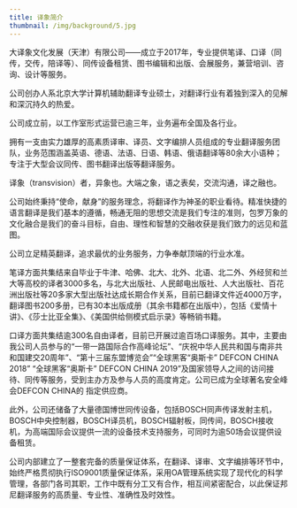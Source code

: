 ```yaml
---
title: 译象简介
thumbnail: /img/background/5.jpg
---
```


大译象文化发展（天津）有限公司——成立于2017年，专业提供笔译、口译（同传，交传，陪译等）、同传设备租赁、图书编辑和出版、会展服务，兼营培训、咨询、设计等服务。

公司创办人系北京大学计算机辅助翻译专业硕士，对翻译行业有着独到深入的见解和深沉持久的热爱。

公司成立前，以工作室形式运营已逾三年，业务遍布全国及各行业。

拥有一支由实力雄厚的高素质译审、译员、文字编排人员组成的专业翻译服务团队，业务范围涵盖英语、德语、法语、日语、韩语、俄语翻译等80余大小语种；专注于大型会议同传、图书翻译出版等翻译服务。

译象（transvision）者，异象也。大端之象，语之表矣，交流沟通，译之融也。

公司始终秉持“使命，献身”的服务理念，将翻译作为神圣的职业看待。精准快捷的语言翻译是我们基本的遵循，畅通无阻的思想交流是我们专注的准则，包罗万象的文化融合是我们的奋斗目标，自由、理性和智慧的交融收获是我们致力的远见和蓝图。

公司立足精英翻译，追求最优的业务服务，力争奉献顶端的行业水准。

笔译方面共集结来自毕业于牛津、哈佛、北大、北外、北语、北二外、外经贸和兰大等高校的译者3000多名，与北大出版社、人民邮电出版社、人大出版社、百花洲出版社等20多家大型出版社达成长期合作关系，目前已翻译文件近4000万字，翻译图书200多册，已有30本出版成册（其余书籍都在出版中），包括《爱情十讲》、《莎士比亚全集》、《美国供给侧模式启示录》等畅销书籍。

口译方面共集结逾300名自由译者，目前已开展过逾百场口译服务。其中，主要由我公司人员参与的“一带一路国际合作高峰论坛”、“庆祝中华人民共和国与南非共和国建交20周年”、“第十三届东盟博览会”“全球黑客“奥斯卡” DEFCON CHINA 2018” “全球黑客“奥斯卡” DEFCON CHINA 2019”及国家领导人之间的访问接待、同传等服务，受到主办方及参与人员的高度肯定。公司已成为全球著名安全峰会DEFCON CHINA的 指定供应商。

此外，公司还储备了大量德国博世同传设备，包括BOSCH同声传译发射主机，BOSCH中央控制器，BOSCH译员机，BOSCH辐射板，同传间，BOSCH接收机，为高端国际会议提供一流的设备技术支持服务，可同时为逾50场会议提供设备租赁。 

公司内部建立了一整套完备的质量保证体系，在翻译、译审、文字编排等环节中，始终严格贯彻执行ISO9001质量保证体系，采用OA管理系统实现了现代化的科学管理，各部门各司其职，工作中既有分工又有合作，相互间紧密配合，以此保证邦尼翻译服务的高质量、专业性、准确性及时效性。
